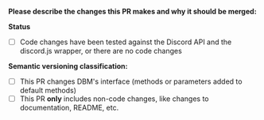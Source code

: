 **Please describe the changes this PR makes and why it should be merged:**

**Status**

- [ ] Code changes have been tested against the Discord API and the discord.js wrapper, or there are no code changes

**Semantic versioning classification:**

- [ ] This PR changes DBM's interface (methods or parameters added to default methods)
- [ ] This PR **only** includes non-code changes, like changes to documentation, README, etc.

